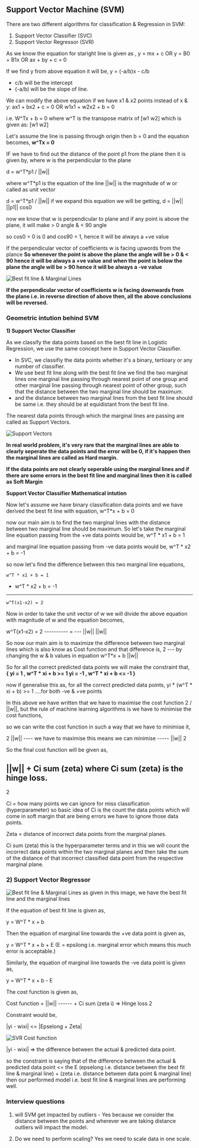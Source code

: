 ## Support Vector Machine (SVM)

There are two different algorithms for classification & Regression in SVM:
1) Support Vector Classifier (SVC)
2) Support Vector Regressor (SVR)

As we know the equation for staright line is given as ,
y = mx + c
OR
y = B0 + B1x
OR
ax + by + c  = 0

If we find y from above equation it will be,
y = (-a/b)x - c/b
- c/b will be the intercept 
- (-a/b) will be the slope of line.

We can modify the above equation if we have x1 & x2 points instead of x & y:
ax1 + bx2 + c = 0
OR
w1x1 + w2x2 + b = 0

i.e. W^Tx + b = 0
where w^T is the transpose matrix of [w1 w2] which is given as:
[w1
 w2]

Let's assume the line is passing through origin then b = 0 and the equation becomes,
**w^Tx = 0**

IF we have to find out the distance of the point p1 from the plane then it is given by,
where w is the perpendicular to the plane

d = w^T*p1 / ||w||

where
w^T*p1 is the equation of the line
||w|| is the magnitude of w or called as unit vector 

d = w^T*p1 / ||w|| if we expand this equation we will be getting,
d = ||w|| ||p1|| cos0

now we know that w is perpendicular to plane and if any point is above the plane, it will make > 0 angle & < 90 angle

so cos0 = 0 is 0 and cos90 = 1, hence it will be always a +ve value

If the perpendicular vector of coefficients w is facing upwords from the plance
**So whenever the point is above the plane the angle will be > 0 & < 90 hence it will be always a +ve value**
**and when the point is below the plane the angle will be > 90 hence it will be always a -ve value**

![Best fit line & Marginal Lines](image-1.png)

**If the perpendicular vector of coefficients w is facing downwards from the plane i.e. in reverse direction of above then,
all the above conclusions will be reversed.**


### **Geometric intution behind SVM**

**1) Support Vector Classifier**

As we classify the data points based on the best fit line in Logistic Regression, we use the same concept here in Support Vector Classifier.

- In SVC, we classifiy the data points whether it's a binary, tertioary or any number of classifier.
- We use best fit line along with the best fit line we find the two marginal lines one marginal line passing through nearest point of one group and other marginal line passing through nearest point of other group, such that the distance between the two marginal line should be maximum.
- and the distance between two marginal lines from the best fit line should be same i.e. they should be at equidistant from the best fit line.

The nearest data points through which the marginal lines are passing are called as Support Vectors.

![Support Vectors](image.png)

**In real world problem, it's very rare that the marginal lines are able to clearly seperate the data points and the error will be 0, if it's happen then the marginal lines are called as Hard margin.**

**If the data points are not clearly seperable using the marginal lines and if there are some errors in the best fit line and marginal lines then it is called as Soft Margin**


**Support Vector Classifier Mathematical intution**

Now let's assume we have binary classification data points and we have derived the best fit line with equation, 
w^T*x + b = 0

now our main aim is to find the two marginal lines with the distance between two marginal line should be maximum.
So let's take the marginal line equation passing from the +ve data points would be,
w^T * x1 + b = 1

and marginal line equation passing from -ve data points would be,
w^T * x2 + b = -1

so now let's find the difference between this two marginal line equations,

    w^T * x1 + b = 1
  - w^T * x2 + b = -1
-------------------------
    w^T(x1-x2) = 2

Now in order to take the unit vector of w we will divide the above equation with magnitude of w and the equation becomes,

w^T(x1-x2) =  2
---------- = ---
 ||w||      ||w||


So now our main aim is to maximize the difference between two marginal lines which is also know as Cost function and that difference is,
  2
 ---   by changing the w & b values in equation w^T*x + b
||w||

So for all the correct predicted data points we will make the constraint that,
**{
yi = 1 ,  w^T * xi + b >= 1
yi = -1 , w^T * xi + b <= -1
}**

now if generalise this as,
for all the correct predicted data points,
yi * (w^T * xi + b) >= 1   ....for both -ve & +ve points 

In this above we have written that we have to maximise the cost function 2 / ||w||, but the rule of machine learning algorithms is we have to minimise the cost functions,

so we can write the cost function in such a way that we have to minimise it,

 2                                                   ||w||
----  we have to maximise this means we can minimise -----
||w||                                                  2


So the final cost function will be given as,

||w|| + Ci sum (zeta)   where Ci sum (zeta) is the hinge loss.
-----
  2
  
Ci = how many points we can ignore for miss classification (hyperparameter)
so basic idea of Ci is the count the data points which will come in soft margin that are being errors we have to ignore those data points.

Zeta = distance of incorrect data points from the marginal planes.

Ci sum (zeta) this is the hyperparameter terms and in this we will count the incorrect data points within the two marginal planes and then take the sum of the distance of that incorrect classified data point from the respective marginal plane.


### **2) Support Vector Regressor**

![Best fit line & Marginal Lines](image-1.png) as given in this image, we have the best fit line and the marginal lines

If the equation of best fit line is given as,  

y = W^T * x + b

Then the equation of marginal line towards the +ve data point is given as,

y = W^T * x + b + E (E = epsilong i.e. marginal error which means this much error is acceptable.)

Similarly, the equation of marginal line towards the -ve data point is given as,

y = W^T * x + b - E

The cost function is given as,

Cost function = ||w||
                ------  + Ci sum (zeta i) => Hinge loss
                  2

Constraint would be,

|yi - wixi| <= |Epselong + Zeta|

![SVR Cost function](image-2.png)

|yi - wixi| => the difference between the actual & predicted data point.

so the constraint is saying that of the difference between the actual & predicted data point <= the E (epselong i.e. distance between the best fit line & marginal line) + (zeta i.e. distance between data point & marginal line) then our performed model i.e. best fit line & marginal lines are performing well.


### **Interview questions**

1) will SVM get impacted by outliers - Yes because we consider the distance between the points and wherever we are taking distance outliers will impact the model.

2) Do we need to perform scaling?
Yes we need to scale data in one scale.
